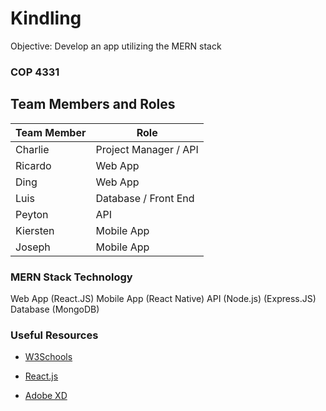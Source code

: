 # Kindling
Objective: Develop an app utilizing the MERN stack

### COP 4331

## Team Members and Roles
| Team Member  | Role |
| ------------- | ------------- |
| Charlie  | Project Manager / API |
| Ricardo  | Web App  |
| Ding  | Web App  |
| Luis  | Database / Front End  |
| Peyton  | API  |
| Kiersten  | Mobile App  |
| Joseph  | Mobile App  |

### MERN Stack Technology
Web App (React.JS)
Mobile App (React Native)
API (Node.js) (Express.JS)
Database (MongoDB)

### Useful Resources
- [W3Schools](https://www.w3schools.com/)

- [React.js](https://reactjs.org/tutorial/tutorial.html)

- [Adobe XD](https://www.adobe.com/products/xd/learn/get-started.html)
